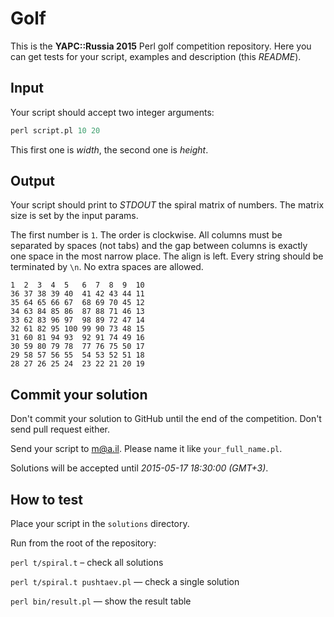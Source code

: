 Golf
====

This is the **YAPC::Russia 2015** Perl golf competition repository. Here you can get tests for your script, examples and description (this _README_).

Input
-----

Your script should accept two integer arguments:

```perl
perl script.pl 10 20
```

This first one is _width_, the second one is _height_.

Output
------

Your script should print to _STDOUT_ the spiral matrix of numbers. The matrix size is set by the input params.

The first number is `1`. The order is clockwise. All columns must be separated by spaces (not tabs) and the gap between columns is exactly one space in the most narrow place. The align is left. Every string should be terminated by `\n`. No extra spaces are allowed.

```
1  2  3  4  5   6  7  8  9  10
36 37 38 39 40  41 42 43 44 11
35 64 65 66 67  68 69 70 45 12
34 63 84 85 86  87 88 71 46 13
33 62 83 96 97  98 89 72 47 14
32 61 82 95 100 99 90 73 48 15
31 60 81 94 93  92 91 74 49 16
30 59 80 79 78  77 76 75 50 17
29 58 57 56 55  54 53 52 51 18
28 27 26 25 24  23 22 21 20 19

```

Commit your solution
--------------------

Don't commit your solution to GitHub until the end of the competition. Don't send pull request either.

Send your script to m@a.il. Please name it like `your_full_name.pl`.

Solutions will be accepted until _2015-05-17 18:30:00 (GMT+3)_.

How to test
-----------

Place your script in the `solutions` directory.

Run from the root of the repository:

`perl t/spiral.t` – check all solutions

`perl t/spiral.t pushtaev.pl` — check a single solution

`perl bin/result.pl` — show the result table

